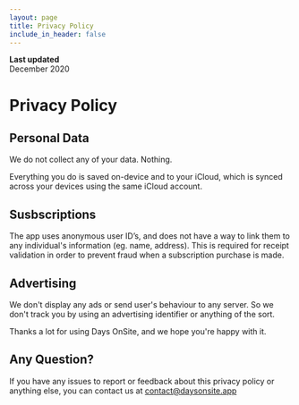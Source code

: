 ```yaml
---
layout: page
title: Privacy Policy
include_in_header: false
---
```


**Last updated**  
December 2020

# Privacy Policy

## Personal Data
We do not collect any of your data. Nothing.

Everything you do is saved on-device and to your iCloud, which is synced across your devices using the same iCloud account.

## Susbscriptions
The app uses anonymous user ID’s, and does not have a way to link them to any individual's information (eg. name, address). This is required for receipt validation in order to prevent fraud when a subscription purchase is made.

## Advertising 
We don't display any ads or send user's behaviour to any server. So we don't track you by using an advertising identifier or anything of the sort.

Thanks a lot for using Days OnSite, and we hope you're happy with it. 
<br>

## Any Question?
If you have any issues to report or feedback about this privacy policy or anything else, you can contact us at [contact@daysonsite.app](mailto:contact@daysonsite.app)
